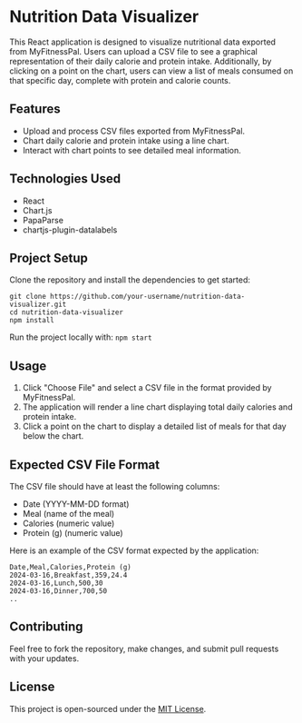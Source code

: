 # Nutrition Data Visualizer

This React application is designed to visualize nutritional data exported from MyFitnessPal. Users can upload a CSV file to see a graphical representation of their daily calorie and protein intake. Additionally, by clicking on a point on the chart, users can view a list of meals consumed on that specific day, complete with protein and calorie counts.

## Features

- Upload and process CSV files exported from MyFitnessPal.
- Chart daily calorie and protein intake using a line chart.
- Interact with chart points to see detailed meal information.

## Technologies Used

- React
- Chart.js
- PapaParse
- chartjs-plugin-datalabels

## Project Setup

Clone the repository and install the dependencies to get started:

```
git clone https://github.com/your-username/nutrition-data-visualizer.git
cd nutrition-data-visualizer
npm install
```

Run the project locally with:
```npm start```

## Usage

1. Click "Choose File" and select a CSV file in the format provided by MyFitnessPal.
2. The application will render a line chart displaying total daily calories and protein intake.
3. Click a point on the chart to display a detailed list of meals for that day below the chart.

## Expected CSV File Format

The CSV file should have at least the following columns:

- Date (YYYY-MM-DD format)
- Meal (name of the meal)
- Calories (numeric value)
- Protein (g) (numeric value)

Here is an example of the CSV format expected by the application:

```
Date,Meal,Calories,Protein (g)
2024-03-16,Breakfast,359,24.4
2024-03-16,Lunch,500,30
2024-03-16,Dinner,700,50
..
```

## Contributing

Feel free to fork the repository, make changes, and submit pull requests with your updates.

## License

This project is open-sourced under the [MIT License](LICENSE).